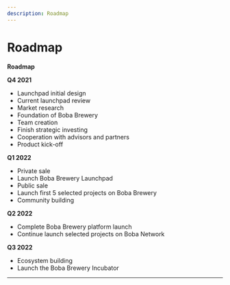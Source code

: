 ```yaml
---
description: Roadmap
---
```


# Roadmap

**Roadmap**

**Q4 2021**

* Launchpad initial design
* Current launchpad review
* Market research
* Foundation of Boba Brewery
* Team creation
* Finish strategic investing
* Cooperation with advisors and partners
* Product kick-off

**Q1 2022**

* Private sale
* Launch Boba Brewery Launchpad
* Public sale
* Launch first 5 selected projects on Boba Brewery
* Community building

**Q2 2022**

* Complete Boba Brewery platform launch
* Continue launch selected projects on Boba Network

**Q3 2022**

* Ecosystem building
* Launch the Boba Brewery Incubator

****
